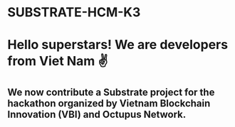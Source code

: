 # SUBSTRATE-HCM-K3

# Hello superstars! We are  developers from Viet Nam :v:

## We now contribute a Substrate project for the hackathon organized by Vietnam Blockchain Innovation (VBI) and Octupus Network.



